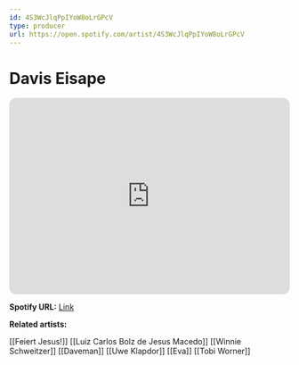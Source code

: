 ```yaml
---
id: 4S3WcJlqPpIYoW8oLrGPcV
type: producer
url: https://open.spotify.com/artist/4S3WcJlqPpIYoW8oLrGPcV
---
```

# Davis Eisape

<iframe style="border-radius:12px" src="https://open.spotify.com/embed/artist/4S3WcJlqPpIYoW8oLrGPcV" width="100%" height="352" frameBorder="0" allowfullscreen="" allow="autoplay; clipboard-write; encrypted-media; fullscreen; picture-in-picture" loading="lazy"></iframe>

**Spotify URL:** [Link](https://open.spotify.com/artist/4S3WcJlqPpIYoW8oLrGPcV)

**Related artists:**

[[Feiert Jesus!]]
[[Luiz Carlos Bolz de Jesus Macedo]]
[[Winnie Schweitzer]]
[[Daveman]]
[[Uwe Klapdor]]
[[Eva]]
[[Tobi Worner]]
